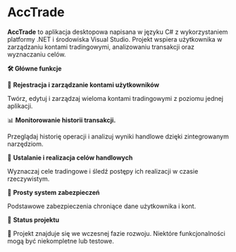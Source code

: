# AccTrade

**AccTrade** to aplikacja desktopowa napisana w języku C# z wykorzystaniem platformy .NET i środowiska Visual Studio. Projekt wspiera użytkownika w zarządzaniu kontami tradingowymi, analizowaniu transakcji oraz wyznaczaniu celów.

**🛠️ Główne funkcje**

👤 **Rejestracja i zarządzanie kontami użytkowników**

Twórz, edytuj i zarządzaj wieloma kontami tradingowymi z poziomu jednej aplikacji.

📊 **Monitorowanie historii transakcji.**

Przeglądaj historię operacji i analizuj wyniki handlowe dzięki zintegrowanym narzędziom.

🎯 **Ustalanie i realizacja celów handlowych**

Wyznaczaj cele tradingowe i śledź postępy ich realizacji w czasie rzeczywistym.

🔐 **Prosty system zabezpieczeń**

Podstawowe zabezpieczenia chroniące dane użytkownika i kont.

🧪 **Status projektu**


🚧 Projekt znajduje się we wczesnej fazie rozwoju. Niektóre funkcjonalności mogą być niekompletne lub testowe.
